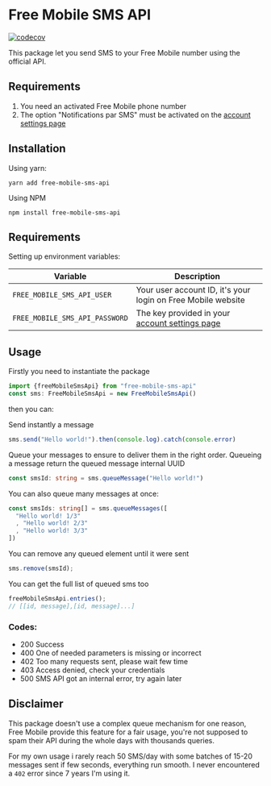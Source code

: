 Free Mobile SMS API
============
[![codecov](https://codecov.io/gh/antoine-pous/free-mobile-sms-api/branch/master/graph/badge.svg?token=DVWjdZWeNu)](undefined)

This package let you send SMS to your Free Mobile number using the official API.

## Requirements
1. You need an activated Free Mobile phone number
2. The option "Notifications par SMS" must be activated on the [account settings page](https://mobile.free.fr/moncompte/index.php?page=options)

## Installation
Using yarn:
```
yarn add free-mobile-sms-api
```

Using NPM
```
npm install free-mobile-sms-api
```

## Requirements
Setting up environment variables:

| Variable | Description |
|---|---|
| `FREE_MOBILE_SMS_API_USER` | Your user account ID, it's your login on Free Mobile website |
| `FREE_MOBILE_SMS_API_PASSWORD` | The key provided in your [account settings page](https://mobile.free.fr/moncompte/index.php?page=options) |

## Usage
Firstly you need to instantiate the package
```ts
import {freeMobileSmsApi} from "free-mobile-sms-api" 
const sms: FreeMobileSmsApi = new FreeMobileSmsApi()
```
then you can:


Send instantly a message
```ts
sms.send("Hello world!").then(console.log).catch(console.error)
```

Queue your messages to ensure to deliver them in the right order.
Queueing a message return the queued message internal UUID
```ts
const smsId: string = sms.queueMessage("Hello world!")
```

You can also queue many messages at once:
```ts
const smsIds: string[] = sms.queueMessages([
  "Hello world! 1/3"
  , "Hello world! 2/3"
  , "Hello world! 3/3"
])
```

You can remove any queued element until it were sent
```ts
sms.remove(smsId);
```

You can get the full list of queued sms too
```ts
freeMobileSmsApi.entries();
// [[id, message],[id, message]...]
```

### Codes:
- 200 Success
- 400 One of needed parameters is missing or incorrect
- 402 Too many requests sent, please wait few time
- 403 Access denied, check your credentials
- 500 SMS API got an internal error, try again later

## Disclaimer
This package doesn't use a complex queue mechanism for one reason, Free Mobile provide this feature for a fair usage, you're not supposed
to spam their API during the whole days with thousands queries.

For my own usage i rarely reach 50 SMS/day with some batches of 15-20 messages sent if few seconds, everything run smooth.
I never encountered a `402` error since 7 years I'm using it.